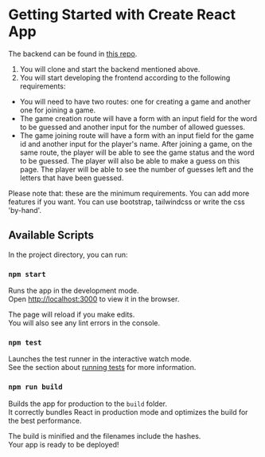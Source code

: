 # Getting Started with Create React App

The backend can be found in [this repo](https://github.com/rusudinu/hangman-api).

1. You will clone and start the backend mentioned above.
2. You will start developing the frontend according to the following requirements:

* You will need to have two routes: one for creating a game and another one for joining a game.
* The game creation route will have a form with an input field for the word to be guessed and another input for the number of allowed guesses.
* The game joining route will have a form with an input field for the game id and another input for the player's name. After joining a game, on the same route, the player will be able to see the game status and the word to be guessed. The player will also be able to make a guess on this page. The player will be able to see the number of guesses left and the letters that have been guessed.

Please note that: these are the minimum requirements. You can add more features if you want. You can use bootstrap, tailwindcss or write the css 'by-hand'.

## Available Scripts

In the project directory, you can run:

### `npm start`

Runs the app in the development mode.\
Open [http://localhost:3000](http://localhost:3000) to view it in the browser.

The page will reload if you make edits.\
You will also see any lint errors in the console.

### `npm test`

Launches the test runner in the interactive watch mode.\
See the section about [running tests](https://facebook.github.io/create-react-app/docs/running-tests) for more information.

### `npm run build`

Builds the app for production to the `build` folder.\
It correctly bundles React in production mode and optimizes the build for the best performance.

The build is minified and the filenames include the hashes.\
Your app is ready to be deployed!
